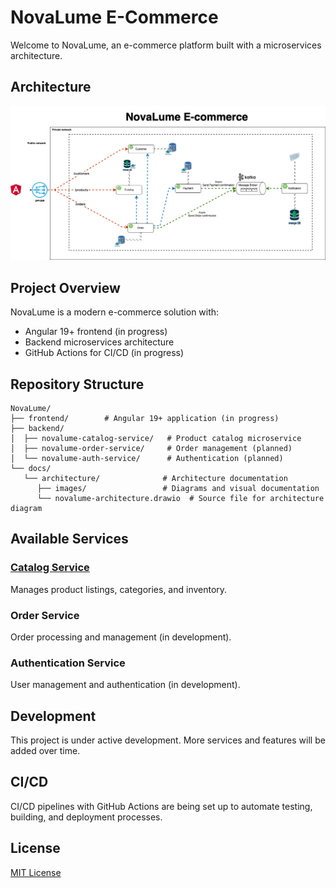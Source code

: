 # NovaLume E-Commerce

Welcome to NovaLume, an e-commerce platform built with a microservices architecture.

## Architecture

![NovaLume Architecture Diagram](docs/architecture/images/novalume-architecture.png)

## Project Overview

NovaLume is a modern e-commerce solution with:

- Angular 19+ frontend (in progress)
- Backend microservices architecture
- GitHub Actions for CI/CD (in progress)

## Repository Structure

```plaintext
NovaLume/
├── frontend/        # Angular 19+ application (in progress)
├── backend/
│  ├── novalume-catalog-service/   # Product catalog microservice
│  ├── novalume-order-service/     # Order management (planned)
│  └── novalume-auth-service/      # Authentication (planned)
└── docs/
   └── architecture/              # Architecture documentation
      ├── images/                 # Diagrams and visual documentation
      └── novalume-architecture.drawio  # Source file for architecture diagram
```

## Available Services

### [Catalog Service](./backend/novalume-catalog-service)

Manages product listings, categories, and inventory.

### Order Service

Order processing and management (in development).

### Authentication Service

User management and authentication (in development).

## Development

This project is under active development. More services and features will be added over time.

## CI/CD

CI/CD pipelines with GitHub Actions are being set up to automate testing, building, and deployment processes.

## License

[MIT License](LICENSE)
